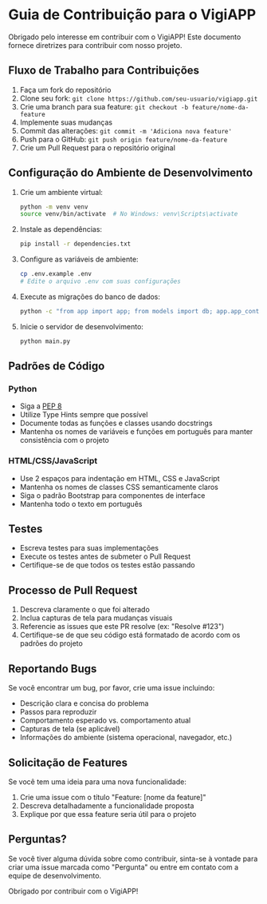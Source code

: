 # Guia de Contribuição para o VigiAPP

Obrigado pelo interesse em contribuir com o VigiAPP! Este documento fornece diretrizes para contribuir com nosso projeto.

## Fluxo de Trabalho para Contribuições

1. Faça um fork do repositório
2. Clone seu fork: `git clone https://github.com/seu-usuario/vigiapp.git`
3. Crie uma branch para sua feature: `git checkout -b feature/nome-da-feature`
4. Implemente suas mudanças
5. Commit das alterações: `git commit -m 'Adiciona nova feature'`
6. Push para o GitHub: `git push origin feature/nome-da-feature`
7. Crie um Pull Request para o repositório original

## Configuração do Ambiente de Desenvolvimento

1. Crie um ambiente virtual:
   ```bash
   python -m venv venv
   source venv/bin/activate  # No Windows: venv\Scripts\activate
   ```

2. Instale as dependências:
   ```bash
   pip install -r dependencies.txt
   ```

3. Configure as variáveis de ambiente:
   ```bash
   cp .env.example .env
   # Edite o arquivo .env com suas configurações
   ```

4. Execute as migrações do banco de dados:
   ```bash
   python -c "from app import app; from models import db; app.app_context().push(); db.create_all()"
   ```

5. Inicie o servidor de desenvolvimento:
   ```bash
   python main.py
   ```

## Padrões de Código

### Python

- Siga a [PEP 8](https://www.python.org/dev/peps/pep-0008/)
- Utilize Type Hints sempre que possível
- Documente todas as funções e classes usando docstrings
- Mantenha os nomes de variáveis e funções em português para manter consistência com o projeto

### HTML/CSS/JavaScript

- Use 2 espaços para indentação em HTML, CSS e JavaScript
- Mantenha os nomes de classes CSS semanticamente claros
- Siga o padrão Bootstrap para componentes de interface
- Mantenha todo o texto em português

## Testes

- Escreva testes para suas implementações
- Execute os testes antes de submeter o Pull Request
- Certifique-se de que todos os testes estão passando

## Processo de Pull Request

1. Descreva claramente o que foi alterado
2. Inclua capturas de tela para mudanças visuais
3. Referencie as issues que este PR resolve (ex: "Resolve #123")
4. Certifique-se de que seu código está formatado de acordo com os padrões do projeto

## Reportando Bugs

Se você encontrar um bug, por favor, crie uma issue incluindo:

- Descrição clara e concisa do problema
- Passos para reproduzir
- Comportamento esperado vs. comportamento atual
- Capturas de tela (se aplicável)
- Informações do ambiente (sistema operacional, navegador, etc.)

## Solicitação de Features

Se você tem uma ideia para uma nova funcionalidade:

1. Crie uma issue com o título "Feature: [nome da feature]"
2. Descreva detalhadamente a funcionalidade proposta
3. Explique por que essa feature seria útil para o projeto

## Perguntas?

Se você tiver alguma dúvida sobre como contribuir, sinta-se à vontade para criar uma issue marcada como "Pergunta" ou entre em contato com a equipe de desenvolvimento.

Obrigado por contribuir com o VigiAPP!
